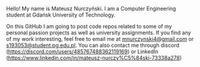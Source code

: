 Hello! My name is Mateusz Nurczyński. I am a Computer Engineering student at Gdańsk University of Technology.

On this GitHub I am going to post code repos related to some of my personal passion projects as well as university assignments.
If you find any of my work interesting, feel free to email me at mnurczynski4@gmail.com or s193053@student.pg.edu.pl.
You can also contact me through discord (https://discord.com/users/485767488362119169) or LinkedIn (https://www.linkedin.com/in/mateusz-nurczy%C5%84ski-73338a278)
